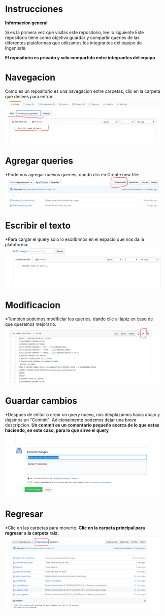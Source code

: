 # Instrucciones

**Informacion general**

Si es la primera vez que visitas este repositorio, lee lo siguiente
Este repositorio tiene como objetivo guardar y compartir queries de las diferentes plataformas que utilizamos los integrantes del equipo de Ingenieria.

**El repositorio es privado y solo compartido entre integrantes del equipo.**

# Navegacion
Como es un repositorio es una navegacion entre carpetas, clic en la carpeta que desees para entrar.
![](images/nombre_nuevo.PNG)

# Agregar queries
*Podemos agregar nuevos queries, dando clic en Create new file:
![](images/nuevo.jpg)

# Escribir el texto
*Para cargar el query solo lo escribimos en el espacio que nos da la plataforma:
![](images/escribir.PNG)

# Modificacion
*Tambien podemos modificiar los queries, dando clic al lapiz en caso de que queramos mejorarlo.
![](images/edit.PNG)

# Guardar cambios
*Despues de editar o crear un query nuevo, nos desplazamos hacia abajo y dejamos un "Commit".
Adicionalmente podemos dejar una breve descripcion.
**Un commit es un comentario pequeño acerca de lo que estas haciendo, en este caso, para lo que sirve el query**
![](images/commit.PNG)

# Regresar
*Clic en las carpetas para moverte.
**Clic en la carpeta principal para regresar a la carpeta raiz.**
![](images/navegacion.PNG)

